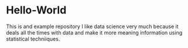 # Hello-World
This is and example repository
I like data science very much because it deals all the times with data and make it more meaning information using statistical techniiques.
